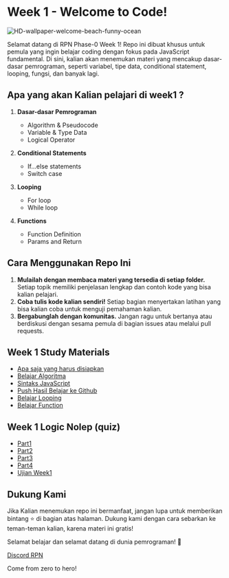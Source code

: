 # Week 1 - Welcome to Code!

![HD-wallpaper-welcome-beach-funny-ocean](https://github.com/user-attachments/assets/d76c18fb-6f11-4671-8277-11454fa7b48e)

Selamat datang di RPN Phase-0 Week 1! Repo ini dibuat khusus untuk pemula yang ingin belajar coding dengan fokus pada JavaScript fundamental. Di sini, kalian akan menemukan materi yang mencakup dasar-dasar pemrograman, seperti variabel, tipe data, conditional statement, looping, fungsi, dan banyak lagi.

## Apa yang akan Kalian pelajari di week1 ?

1. **Dasar-dasar Pemrograman**

   - Algorithm & Pseudocode
   - Variable & Type Data
   - Logical Operator

2. **Conditional Statements**

   - If...else statements
   - Switch case

3. **Looping**

   - For loop
   - While loop

4. **Functions**
   - Function Definition
   - Params and Return

## Cara Menggunakan Repo Ini

1. **Mulailah dengan membaca materi yang tersedia di setiap folder.** Setiap topik memiliki penjelasan lengkap dan contoh kode yang bisa kalian pelajari.
2. **Coba tulis kode kalian sendiri!** Setiap bagian menyertakan latihan yang bisa kalian coba untuk menguji pemahaman kalian.
3. **Bergabunglah dengan komunitas.** Jangan ragu untuk bertanya atau berdiskusi dengan sesama pemula di bagian issues atau melalui pull requests.

## Week 1 Study Materials

- [Apa saja yang harus disiapkan](./study-materials/part1.md)
- [Belajar Algoritma](./study-materials/part2.md)
- [Sintaks JavaScript](./study-materials/part3.md)
- [Push Hasil Belajar ke Github](./study-materials/part4.md)
- [Belajar Looping](./study-materials/part5.md)
- [Belajar Function](./study-materials/part6.md)

## Week 1 Logic Nolep (quiz)

- [Part1](https://github.com/RPN-Phase-0/Week1-Welcome-to-Code/blob/main/quiz/part1/README.md)
- [Part2](https://github.com/RPN-Phase-0/Week1-Welcome-to-Code/tree/main/quiz/part2)
- [Part3](https://github.com/RPN-Phase-0/Week1-Welcome-to-Code/tree/main/quiz/part3)
- [Part4](https://github.com/RPN-Phase-0/Week1-Welcome-to-Code/blob/main/quiz/part4/README.md)
- [Ujian Week1](https://github.com/RPN-Phase-0/Week1-Welcome-to-Code/tree/main/quiz/ujian)

## Dukung Kami

Jika Kalian menemukan repo ini bermanfaat, jangan lupa untuk memberikan bintang ⭐ di bagian atas halaman. Dukung kami dengan cara sebarkan ke teman-teman kalian, karena materi ini gratis!

Selamat belajar dan selamat datang di dunia pemrograman! 🚀

[Discord RPN](https://discord.gg/ufbRBRTKN8)

Come from zero to hero!
